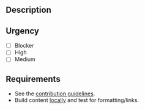 ## Description
<!-- Link to JIRA issue -->

## Urgency
- [ ] Blocker <!-- Tag @mattj-io for review -->
- [ ] High
- [ ] Medium

## Requirements
- See the [contribution guidelines](https://github.com/dcos/dcos-website#contribution-workflow).
- Build content [locally](https://github.com/dcos/dcos-website#testing-your-updates-locally) and test for formatting/links.
